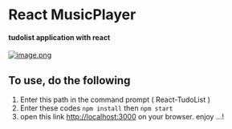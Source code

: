 # React MusicPlayer
#### tudolist application with react 
[![image.png](https://i.postimg.cc/7hwjcTK9/image.png)](https://postimg.cc/N9CN2Lq2)
## To use, do the following
1. Enter this path in the command prompt ( React-TudoList )
2. Enter these codes
```npm install```
then
```npm start```
3. open this link [http://localhost:3000](http://localhost:3000) on your browser. enjoy ...!
